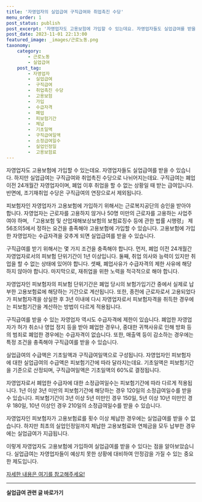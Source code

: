 ```yaml
---
title: '자영업자의 실업급여 구직급여와 취업촉진 수당'
menu_order: 1
post_status: publish
post_excerpt: '자영업자도 고용보험에 가입할 수 있는데요. 자영업자들도 실업급여를 받을 수 있습니다. 하지만 실업급여는 구직급여와 취업촉진 수당으로 나뉘어지는데요. 구직급여는 폐업 이전 24개월간 자영업자이며, 폐업 이후 취업을 할 수 없는 상황일 때 받는 급여입니다. 반면에, 조기재취업 수당은 구직급여의 연장으로서 제외됩니다.'
post_date: 2023-11-01 22:13:00
featured_image: _images/근로노동.png
taxonomy:
    category:
        - 근로노동
        - 실업급여
    post_tag:
        - 자영업자
        -  실업급여
        -  구직급여
        -  취업촉진 수당
        -  고용보험
        -  가입
        -  수급자격
        -  폐업
        -  피보험기간
        -  체납
        -  기초일액
        -  구직급여일액
        -  소정급여일수
        -  실업인정일
        -  고용보험료
---
```




자영업자도 고용보험에 가입할 수 있는데요. 자영업자들도 실업급여를 받을 수 있습니다. 하지만 실업급여는 구직급여와 취업촉진 수당으로 나뉘어지는데요. 구직급여는 폐업 이전 24개월간 자영업자이며, 폐업 이후 취업을 할 수 없는 상황일 때 받는 급여입니다. 반면에, 조기재취업 수당은 구직급여의 연장으로서 제외됩니다.

피보험자인 자영업자가 고용보험에 가입하기 위해서는 근로복지공단의 승인을 받아야 합니다. 자영업자는 근로자를 고용하지 않거나 50명 미만의 근로자를 고용하는 사업주여야 하며, 「고용보험 및 산업재해보상보험의 보험료징수 등에 관한 법률 시행령」 제56조의5에서 정하는 요건을 충족해야 고용보험에 가입할 수 있습니다. 고용보험에 가입한 자영업자는 수급자격을 갖추게 되면 실업급여를 받을 수 있습니다.

구직급여를 받기 위해서는 몇 가지 조건을 충족해야 합니다. 먼저, 폐업 이전 24개월간 자영업자로서의 피보험 단위기간이 1년 이상입니다. 둘째, 취업 의사와 능력이 있지만 취업을 할 수 없는 상태에 있어야 합니다. 셋째, 폐업사유가 수급자격의 제한 사유에 해당하지 않아야 합니다. 마지막으로, 재취업을 위한 노력을 적극적으로 해야 합니다.

자영업자인 피보험자의 피보험 단위기간은 폐업 당시의 보험가입기간 중에서 실제로 납부한 고용보험료에 해당하는 기간으로 계산됩니다. 또한, 종전에 근로자로서 고용되었다가 피보험자격을 상실한 후 3년 이내에 다시 자영업자로서 피보험자격을 취득한 경우에는 피보험기간을 계산하는 방법이 다르게 적용됩니다.

구직급여를 받을 수 있는 자영업자 역시도 수급자격에 제한이 있습니다. 폐업한 자영업자가 허가 취소나 영업 정지 등을 받아 폐업한 경우나, 중대한 귀책사유로 인해 방화 등의 범죄로 폐업한 경우에는 수급자격이 없습니다. 또한, 매출액 등이 감소하는 경우에는 특정 조건을 충족해야 구직급여를 받을 수 있습니다.

실업급여의 수급액은 기초일액과 구직급여일액으로 구성됩니다. 자영업자인 피보험자에 대한 실업급여의 수급액은 피보험기간에 따라 달라지는데요. 기초일액은 피보험기간을 기준으로 산정되며, 구직급여일액은 기초일액의 60%로 결정됩니다.

자영업자로서 폐업한 수급자에 대한 소정급여일수는 피보험기간에 따라 다르게 적용됩니다. 1년 이상 3년 미만의 피보험기간에 해당하는 경우 120일의 소정급여일수를 받을 수 있습니다. 피보험기간이 3년 이상 5년 미만인 경우 150일, 5년 이상 10년 미만인 경우 180일, 10년 이상인 경우 210일의 소정급여일수를 받을 수 있습니다.

자영업자인 피보험자가 고용보험료를 횟수 이상 체납한 경우에는 실업급여를 받을 수 없습니다. 하지만 최초의 실업인정일까지 체납한 고용보험료와 연체금을 모두 납부한 경우에는 실업급여가 지급됩니다.

이렇게 자영업자도 고용보험에 가입하여 실업급여를 받을 수 있다는 점을 알아보았습니다. 실업급여는 자영업자들이 예상치 못한 상황에 대비하여 안정감을 가질 수 있는 중요한 제도입니다.

[자세한 내용은 여기를 참고해주세요!](https://www.employmentlawyer.co.kr/자영업자의-실업급여/)
<!-- wp:separator -->
<hr class="wp-block-separator has-alpha-channel-opacity"/>
<!-- /wp:separator -->

<!-- wp:group {"backgroundColor":"base","layout":{"type":"constrained"}} -->
<div class="wp-block-group has-base-background-color has-background"><!-- wp:paragraph {"align":"center","fontSize":"medium"} -->
<p class="has-text-align-center has-large-font-size"><strong>실업급여 관련 글 바로가기</strong></p>
<!-- /wp:paragraph -->


<!-- wp:latest-posts
{"categories":[{"id":10977,"count":19,"description":"","link":"https://uknowlaw.com/category/%ec%8b%a4%ec%97%85%ea%b8%89%ec%97%ac/","name":"실업급여","slug":"실업급여","taxonomy":"category","parent":0,"meta":[],"_links":{"self":[{"href":"https://uknowlaw.com/wp-json/wp/v2/categories/10977"}],"collection":[{"href":"https://uknowlaw.com/wp-json/wp/v2/categories"}],"about":[{"href":"https://uknowlaw.com/wp-json/wp/v2/taxonomies/category"}],"wp:post_type":[{"href":"https://uknowlaw.com/wp-json/wp/v2/posts?categories=10977"}],"curies":[{"name":"wp","href":"https://api.w.org/{rel}","templated":true}]}}],"postsToShow":100,"excerptLength":28,"postLayout":"grid","columns":2,"featuredImageAlign":"left","featuredImageSizeSlug":"large","fontSize":"medium"} /--></div>
<!-- /wp:group -->